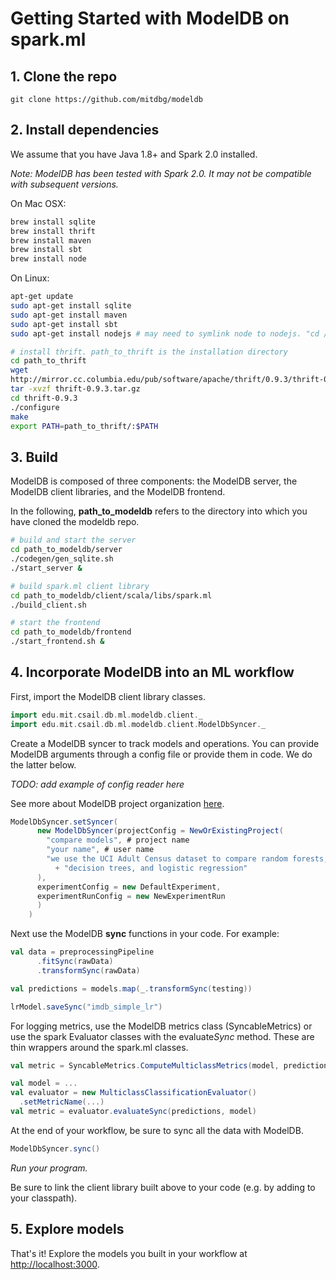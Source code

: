 # Getting Started with ModelDB on spark.ml

## 1. Clone the repo

```git
git clone https://github.com/mitdbg/modeldb
```

## 2. Install dependencies
We assume that you have Java 1.8+ and Spark 2.0 installed.

_Note: ModelDB has been tested with Spark 2.0. It may not be compatible with subsequent versions._

On Mac OSX:

```bash
brew install sqlite
brew install thrift
brew install maven
brew install sbt
brew install node

```

On Linux:

```bash
apt-get update
sudo apt-get install sqlite
sudo apt-get install maven
sudo apt-get install sbt
sudo apt-get install nodejs # may need to symlink node to nodejs. "cd /usr/bin; ln nodejs node"

# install thrift. path_to_thrift is the installation directory
cd path_to_thrift
wget
http://mirror.cc.columbia.edu/pub/software/apache/thrift/0.9.3/thrift-0.9.3.tar.gz
tar -xvzf thrift-0.9.3.tar.gz
cd thrift-0.9.3
./configure
make
export PATH=path_to_thrift/:$PATH
```

## 3. Build

ModelDB is composed of three components: the ModelDB server, the ModelDB client libraries, and the ModelDB frontend.

In the following, **path_to_modeldb** refers to the directory into which you have cloned the modeldb repo.

```bash
# build and start the server
cd path_to_modeldb/server
./codegen/gen_sqlite.sh
./start_server &

# build spark.ml client library
cd path_to_modeldb/client/scala/libs/spark.ml
./build_client.sh

# start the frontend
cd path_to_modeldb/frontend
./start_frontend.sh &

```

## 4. Incorporate ModelDB into an ML workflow

First, import the ModelDB client library classes.

```scala
import edu.mit.csail.db.ml.modeldb.client._
import edu.mit.csail.db.ml.modeldb.client.ModelDbSyncer._

```

Create a ModelDB syncer to track models and operations. You can provide ModelDB arguments through a config file or provide them in code. We do the latter below.

_TODO: add example of config reader here_

See more about ModelDB project organization [here]().
```scala
ModelDbSyncer.setSyncer(
      new ModelDbSyncer(projectConfig = NewOrExistingProject(
        "compare models", # project name
        "your name", # user name
        "we use the UCI Adult Census dataset to compare random forests, " # project description
          + "decision trees, and logistic regression"
      ),
      experimentConfig = new DefaultExperiment,
      experimentRunConfig = new NewExperimentRun
      )
    )

```

Next use the ModelDB **sync** functions in your code. For example:

```scala
val data = preprocessingPipeline
      .fitSync(rawData)
      .transformSync(rawData)

val predictions = models.map(_.transformSync(testing))

lrModel.saveSync("imdb_simple_lr")
```

For logging metrics, use the ModelDB metrics class (SyncableMetrics) or use the spark Evaluator classes with the evaluate*Sync* method. These are thin wrappers around the spark.ml classes.

```scala
val metric = SyncableMetrics.ComputeMulticlassMetrics(model, predictions, labelCol, predictionCol)

```

```scala
val model = ...
val evaluator = new MulticlassClassificationEvaluator()
  .setMetricName(...)
val metric = evaluator.evaluateSync(predictions, model)
```

At the end of your workflow, be sure to sync all the data with ModelDB.
```scala
ModelDbSyncer.sync()
```
_Run your program._

Be sure to link the client library built above to your code (e.g. by adding to your classpath).

## 5. Explore models
That's it! Explore the models you built in your workflow at [http://localhost:3000](http://localhost:3000).
